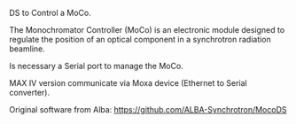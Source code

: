 DS to Control a MoCo.

The Monochromator Controller (MoCo) is an electronic module designed to regulate
the position of an optical component in a synchrotron radiation beamline. 

Is necessary a Serial port to manage the MoCo.

MAX IV version communicate via Moxa device (Ethernet to Serial converter).

Original software from Alba: https://github.com/ALBA-Synchrotron/MocoDS


